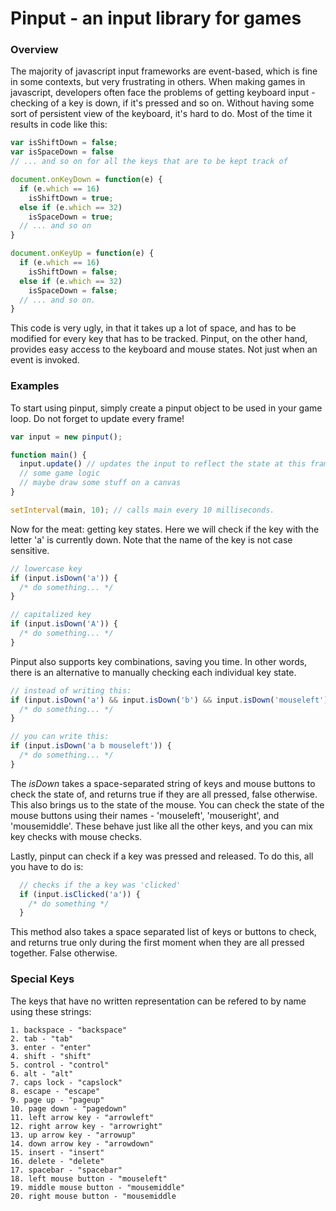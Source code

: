 # Pinput - an input library for games

### Overview

The majority of javascript input frameworks are event-based, which is fine in some contexts, but very frustrating in others. When making games in javascript, developers often face the problems of getting keyboard input - checking of a key is down, if it's pressed and so on. Without having some sort of persistent view of the keyboard, it's hard to do. Most of the time it results in code like this:

```javascript
var isShiftDown = false;
var isSpaceDown = false
// ... and so on for all the keys that are to be kept track of

document.onKeyDown = function(e) {
  if (e.which == 16) 
    isShiftDown = true;
  else if (e.which == 32)
    isSpaceDown = true;
  // ... and so on
}

document.onKeyUp = function(e) {
  if (e.which == 16)
    isShiftDown = false;
  else if (e.which == 32)
    isSpaceDown = false;
  // ... and so on.
}
```

This code is very ugly, in that it takes up a lot of space, and has to be modified for every key that has to be tracked. Pinput, on the other hand, provides easy access to the keyboard and mouse states. Not just when an event is invoked.

### Examples

To start using pinput, simply create a pinput object to be used in your game loop. Do not forget to update every frame!

```javascript
var input = new pinput();

function main() {
  input.update() // updates the input to reflect the state at this frame.
  // some game logic
  // maybe draw some stuff on a canvas
}

setInterval(main, 10); // calls main every 10 milliseconds.
```

Now for the meat: getting key states. Here we will check if the key with the letter 'a' is currently down. Note that the name of the key is not case sensitive.

```javascript
// lowercase key
if (input.isDown('a')) {
  /* do something... */
}

// capitalized key
if (input.isDown('A')) {
  /* do something... */
}
```

Pinput also supports key combinations, saving you time. In other words, there is an alternative to manually checking each individual key state.

```javascript
// instead of writing this:
if (input.isDown('a') && input.isDown('b') && input.isDown('mouseleft')) {
  /* do something... */
}

// you can write this:
if (input.isDown('a b mouseleft')) {
  /* do something... */
}
```

The *isDown* takes a space-separated string of keys and mouse buttons to check the state of, and returns true if they are all pressed, false otherwise. This also brings us to the state of the mouse. You can check the state of the mouse buttons using their names - 'mouseleft', 'mouseright', and 'mousemiddle'. These behave just like all the other keys, and you can mix key checks with mouse checks.

Lastly, pinput can check if a key was pressed and released. To do this, all you have to do is:
```javascript
  // checks if the a key was 'clicked'
  if (input.isClicked('a')) {
    /* do something */
  }
```

This method also takes a space separated list of keys or buttons to check, and returns true only during the first moment when they are all pressed together. False otherwise.
### Special Keys

The keys that have no written representation can be refered to by name using these strings:

```
1. backspace - "backspace"
2. tab - "tab"
3. enter - "enter"
4. shift - "shift"
5. control - "control"
6. alt - "alt"
7. caps lock - "capslock"
8. escape - "escape"
9. page up - "pageup"
10. page down - "pagedown"
11. left arrow key - "arrowleft"
12. right arrow key - "arrowright"
13. up arrow key - "arrowup"
14. down arrow key - "arrowdown"
15. insert - "insert"
16. delete - "delete"
17. spacebar - "spacebar"
18. left mouse button - "mouseleft"
19. middle mouse button - "mousemiddle"
20. right mouse button - "mousemiddle
```
